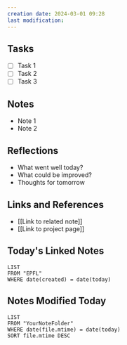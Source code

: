 ```yaml
---
creation date: 2024-03-01 09:28
last modification:
---
```



## Tasks
- [ ] Task 1
- [ ] Task 2
- [ ] Task 3

## Notes
- Note 1
- Note 2

## Reflections
- What went well today?
- What could be improved?
- Thoughts for tomorrow

## Links and References
- [[Link to related note]]
- [[Link to project page]]

## Today's Linked Notes
```dataview
LIST
FROM "EPFL"
WHERE date(created) = date(today)

```


## Notes Modified Today
```dataview
LIST
FROM "YourNoteFolder"
WHERE date(file.mtime) = date(today)
SORT file.mtime DESC
```
